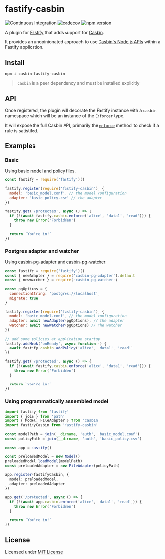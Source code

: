 # fastify-casbin

![Continuous Integration](https://github.com/nearform/fastify-casbin/workflows/ci/badge.svg)
[![codecov](https://codecov.io/gh/nearform/fastify-casbin/branch/master/graph/badge.svg?token=gfJ55XYZAV)](https://codecov.io/gh/nearform/fastify-casbin)
[![npm version](https://badge.fury.io/js/fastify-casbin.svg)](https://badge.fury.io/js/fastify-casbin)

A plugin for [Fastify](http://fastify.io/) that adds support for [Casbin](https://casbin.org/).

It provides an unopinionated approach to use [Casbin's Node.js APIs](https://github.com/casbin/node-casbin) within a Fastify application.

## Install

```
npm i casbin fastify-casbin
```

> `casbin` is a peer dependency and must be installed explicitly

## API

Once registered, the plugin will decorate the Fastify instance with a `casbin` namespace which will be an instance of the `Enforcer` type.

It will expose the full Casbin API, primarily the [`enforce`](https://github.com/casbin/node-casbin#get-started) method, to check if a rule is satistifed.

## Examples

### Basic

Using basic [model](https://github.com/casbin/casbin/blob/master/examples/basic_model.conf) and [policy](https://github.com/casbin/casbin/blob/master/examples/basic_policy.csv) files.

```js
const fastify = require('fastify')()

fastify.register(require('fastify-casbin'), {
  model: 'basic_model.conf', // the model configuration
  adapter: 'basic_policy.csv' // the adapter
})

fastify.get('/protected', async () => {
  if (!(await fastify.casbin.enforce('alice', 'data1', 'read'))) {
    throw new Error('Forbidden')
  }

  return `You're in!`
})
```

### Postgres adapter and watcher

Using [casbin-pg-adapter](https://github.com/touchifyapp/casbin-pg-adapter) and [casbin-pg-watcher](https://github.com/mcollina/casbin-pg-watcher)

```js
const fastify = require('fastify')()
const { newAdapter } = require('casbin-pg-adapter').default
const { newWatcher } = require('casbin-pg-watcher')

const pgOptions = {
  connectionString: 'postgres://localhost',
  migrate: true
}

fastify.register(require('fastify-casbin'), {
  model: 'basic_model.conf', // the model configuration
  adapter: await newAdapter(pgOptions), // the adapter
  watcher: await newWatcher(pgOptions) // the watcher
})

// add some policies at application startup
fastify.addHook('onReady', async function () {
  await fastify.casbin.addPolicy('alice', 'data1', 'read')
})

fastify.get('/protected', async () => {
  if (!(await fastify.casbin.enforce('alice', 'data1', 'read'))) {
    throw new Error('Forbidden')
  }

  return `You're in!`
})
```

### Using programmatically assembled model

```typescript
import fastify from 'fastify'
import { join } from 'path'
import { Model, FileAdapter } from 'casbin'
import fastifyCasbin from 'fastify-casbin'

const modelPath = join(__dirname, 'auth', 'basic_model.conf')
const policyPath = join(__dirname, 'auth', 'basic_policy.csv')

const app = fastify()

const preloadedModel = new Model()
preloadedModel.loadModel(modelPath)
const preloadedAdapter = new FileAdapter(policyPath)

app.register(fastifyCasbin, {
  model: preloadedModel,
  adapter: preloadedAdapter
})

app.get('/protected', async () => {
  if (!(await app.casbin.enforce('alice', 'data1', 'read'))) {
    throw new Error('Forbidden')
  }

  return `You're in!`
})
```

## License

Licensed under [MIT License](./LICENSE)
